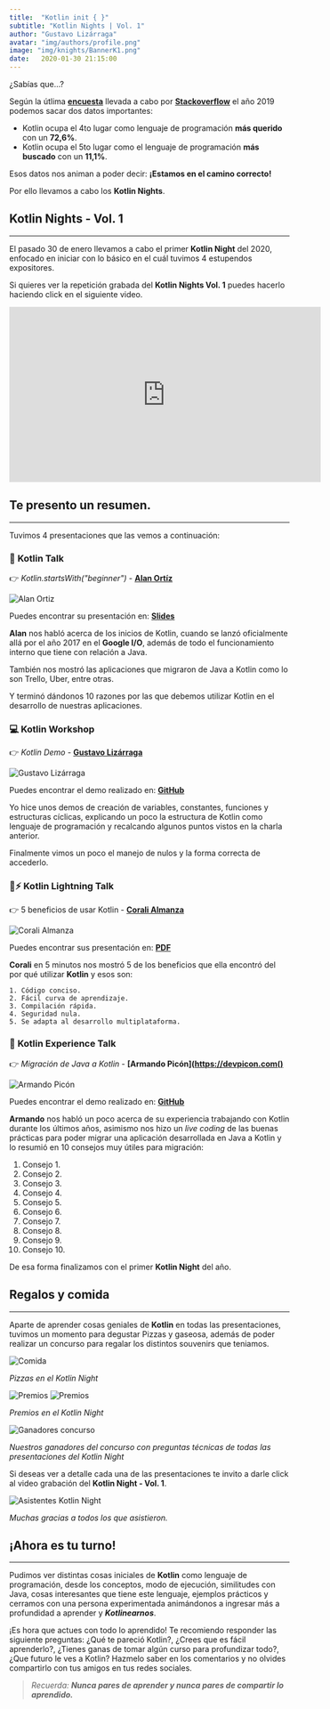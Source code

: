 ```yaml
---
title:  "Kotlin init { }"
subtitle: "Kotlin Nights | Vol. 1"
author: "Gustavo Lizárraga"
avatar: "img/authors/profile.png"
image: "img/knights/BannerK1.png"
date:   2020-01-30 21:15:00
---
```


¿Sabías que...?

Según la útlima **[encuesta](https://insights.stackoverflow.com/survey/2019
)** llevada a cabo por **[Stackoverflow](https://stackoverflow.com/)** el año 2019 podemos sacar dos datos importantes: 

- Kotlin ocupa el 4to lugar como lenguaje de programación **más querido** con un **72,6%**.
- Kotlin ocupa el 5to lugar como el lenguaje de programación **más buscado** con un **11,1%**.

Esos datos nos animan a poder decir: **¡Estamos en el camino correcto!**

Por ello llevamos a cabo los **Kotlin Nights**.

## **Kotlin Nights - Vol. 1**
---
El pasado 30 de enero llevamos a cabo el primer **Kotlin Night** del 2020, enfocado en iniciar con lo básico en el cuál tuvimos 4 estupendos expositores.

Si quieres ver la repetición grabada del **Kotlin Nights Vol. 1** puedes hacerlo haciendo click en el siguiente video.

	
<div class="video-container">
<iframe width="560" height="315" src="https://www.youtube.com/embed/HYTBsTieMPk" frameborder="0" allow="accelerometer; autoplay; encrypted-media; gyroscope; picture-in-picture" allowfullscreen></iframe></div>

## **Te presento un resumen.**
---
Tuvimos 4 presentaciones que las vemos a continuación:

### 📢 **Kotlin Talk**

👉 *Kotlin.startsWith("beginner")* - **[Alan Ortíz](https://alan.com)**

![Alan Ortiz](img/posts/pics/FotoAlan.svg "Alan Ortiz")

Puedes encontrar su presentación en: **[Slides](https://slides.com/alanortiz/kotlin#/)**

**Alan** nos habló acerca de los inicios de Kotlin, cuando se lanzó oficialmente allá por el año 2017 en el **Google I/O**, además de todo el funcionamiento interno que tiene con relación a Java.

También nos mostró las aplicaciones que migraron de Java a Kotlin como lo son Trello, Uber, entre otras.

Y terminó dándonos 10 razones por las que debemos utilizar Kotlin en el desarrollo de nuestras aplicaciones.

### 💻 **Kotlin Workshop** 

👉 *Kotlin Demo* - **[Gustavo Lizárraga](https://lizarraga.dev)**

![Gustavo Lizárraga](img/posts/pics/Foto1.svg "Gustavo Lizárraga")

Puedes encontrar el demo realizado en: **[GitHub](https://github.com/lizarragadev/KotlinNight-Vol_1-Demo)**

Yo hice unos demos de creación de variables, constantes, funciones y estructuras cíclicas, explicando un poco la estructura de Kotlin como lenguaje de programación y recalcando algunos puntos vistos en la charla anterior.

Finalmente vimos un poco el manejo de nulos y la forma correcta de accederlo.

### 📢⚡️ **Kotlin Lightning Talk**

👉 5 beneficios de usar Kotlin - **[Corali Almanza](https://corali.com)**

![Corali Almanza](img/posts/pics/FotoCorali.svg "Corali Almanza")

Puedes encontrar sus presentación en: **[PDF](https://github.com/lizarragadev/kotlin-nights-website/blob/gh-pages/img/posts/docs/5BeneficiosDeUsarKotlin.pdf)**

**Corali** en 5 minutos nos mostró 5 de los beneficios que ella encontró del por qué utilizar **Kotlin** y esos son:
    
    1. Código conciso.
    2. Fácil curva de aprendizaje.
    3. Compilación rápida. 
    4. Seguridad nula.
    5. Se adapta al desarrollo multiplataforma.

### 📢 **Kotlin Experience Talk** 

👉 *Migración de Java a Kotlin* - **[Armando Picón](https://devpicon.com()**

![Armando Picón](img/posts/pics/FotoArmando.svg "Armando Picón")

Puedes encontrar el demo realizado en: **[GitHub](enlace)**

 **Armando** nos habló un poco acerca de su experiencia trabajando con Kotlin durante los últimos años, asimismo nos hizo un *live coding* de las buenas prácticas para poder migrar una aplicación desarrollada en Java a Kotlin y lo resumió en 10 consejos muy útiles para migración:

1. Consejo 1.
2. Consejo 2.
3. Consejo 3.
4. Consejo 4.
5. Consejo 5.
6. Consejo 6.
7. Consejo 7.
8. Consejo 8.
9. Consejo 9.
10. Consejo 10.

De esa forma finalizamos con el primer **Kotlin Night** del año.

## **Regalos y comida**
---
Aparte de aprender cosas geniales de **Kotlin** en todas las presentaciones, tuvimos un momento para degustar Pizzas y gaseosa, además de poder realizar un concurso para regalar los distintos souvenirs que teniamos.

![Comida](img/posts/pics/FotoPizzas.svg "Comida")

*Pizzas en el Kotlin Night*

![Premios](img/posts/pics/FotoPremios1.svg "Premios")
![Premios](img/posts/pics/FotoPremios2.svg "Premios")

*Premios en el Kotlin Night*

![Ganadores concurso](img/posts/pics/Foto1.svg "Ganadores concurso")

*Nuestros ganadores del concurso con preguntas técnicas de todas las presentaciones del Kotlin Night*

Si deseas ver a detalle cada una de las presentaciones te invito a darle click al video grabación del **Kotlin Night - Vol. 1**.

![Asistentes Kotlin Night](img/posts/pics/Foto1.svg "Asistentes Kotlin Night")

*Muchas gracias a todos los que asistieron.*

## **¡Ahora es tu turno!**
---
Pudimos ver distintas cosas iniciales de **Kotlin** como lenguaje de programación, desde los conceptos, modo de ejecución, similitudes con Java, cosas interesantes que tiene este lenguaje, ejemplos prácticos y cerramos con una persona experimentada animándonos a ingresar más a profundidad a aprender y ***Kotlinearnos***.

¡Es hora que actues con todo lo aprendido!
Te recomiendo responder las siguiente preguntas:
¿Qué te pareció Kotlin?, ¿Crees que es fácil aprenderlo?, ¿Tienes ganas de tomar algún curso para profundizar todo?, ¿Que futuro le ves a Kotlin? Hazmelo saber en los comentarios y no olvides compartirlo con tus amigos en tus redes sociales.

> *Recuerda: **Nunca pares de aprender y nunca pares de compartir lo aprendido.***

